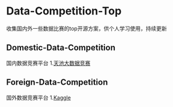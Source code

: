 # Data-Competition-Top
收集国内外一些数据比赛的top开源方案，供个人学习使用，持续更新
## Domestic-Data-Competition
国内数据竞赛平台
  1.[天池大数据竞赛](https://tianchi.aliyun.com)
## Foreign-Data-Competition
国外数据竞赛平台
  1.[Kaggle](https://www.kaggle.com)
